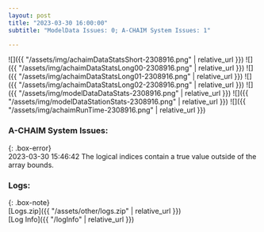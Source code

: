 ```yaml
---
layout: post
title: "2023-03-30 16:00:00"
subtitle: "ModelData Issues: 0; A-CHAIM System Issues: 1"

---
```


![]({{ "/assets/img/achaimDataStatsShort-2308916.png" | relative_url }})
![]({{ "/assets/img/achaimDataStatsLong00-2308916.png" | relative_url }})
![]({{ "/assets/img/achaimDataStatsLong01-2308916.png" | relative_url }})
![]({{ "/assets/img/achaimDataStatsLong02-2308916.png" | relative_url }})
![]({{ "/assets/img/modelDataDataStats-2308916.png" | relative_url }})
![]({{ "/assets/img/modelDataStationStats-2308916.png" | relative_url }})
![]({{ "/assets/img/achaimRunTime-2308916.png" | relative_url }})



### A-CHAIM System Issues:  
  
{: .box-error}  
2023-03-30 15:46:42 The logical indices contain a true value outside of the array bounds.  

### Logs:  
  
{: .box-note}  
[Logs.zip]({{ "/assets/other/logs.zip" | relative_url }})  
[Log Info]({{ "/logInfo" | relative_url }})  
